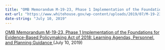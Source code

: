```yaml
---
title: "OMB Memorandum M-19-23, Phase 1 Implementation of the Foundations for Evidence-Based Policymaking Act of 2018: Learning Agendas, Personnel, and Planning Guidance"
ext-url: "https://www.whitehouse.gov/wp-content/uploads/2019/07/M-19-23.pdf"
date-string: "July 10, 2019"
---
```

[OMB Memorandum M-19-23, Phase 1 Implementation of the Foundations for Evidence-Based Policymaking Act of 2018: Learning Agendas, Personnel, and Planning Guidance ](https://www.whitehouse.gov/wp-content/uploads/2019/07/M-19-23.pdf) (July 10, 2019)
